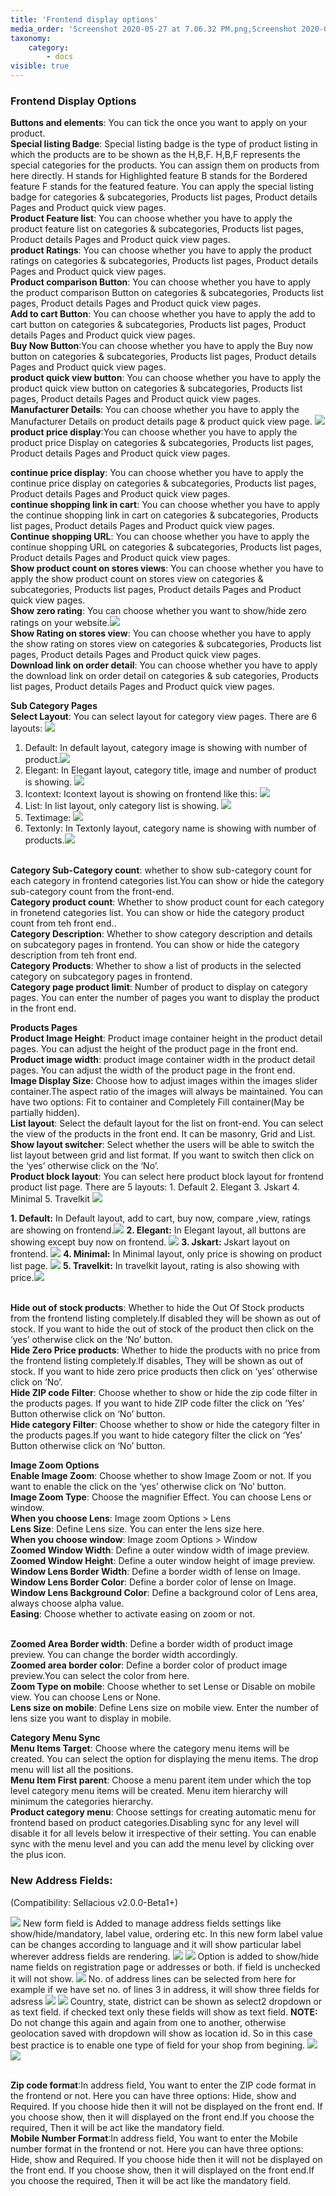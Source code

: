 ```yaml
---
title: 'Frontend display options'
media_order: 'Screenshot 2020-05-27 at 7.06.32 PM.png,Screenshot 2020-05-27 at 7.10.20 PM.png,Screenshot 2020-05-27 at 7.13.47 PM.png,Screenshot 2020-05-27 at 7.19.23 PM.png,Screenshot 2020-05-27 at 7.21.44 PM.png,Screenshot 2020-05-27 at 7.22.20 PM.png,Screenshot 2020-05-27 at 7.30.16 PM.png,Screenshot 2020-05-27 at 7.26.38 PM.png,screenshot-localhost-2020.05.30-13_05_01.png,Screen Shot 2020-06-01 at 6.42.41 PM.png,Screen Shot 2020-06-01 at 6.39.56 PM.png,Screen Shot 2020-06-01 at 6.46.23 PM.png,Screen Shot 2020-06-01 at 6.47.09 PM.png,Screen Shot 2020-06-01 at 6.47.59 PM.png,screenshot-localhost-2020.06.04-15_58_43.png,Screen Shot 2020-06-01 at 6.49.06 PM.png,Screen Shot 2020-06-05 at 4.58.46 PM.png,Screen Shot 2020-06-05 at 4.59.13 PM.png,Screen Shot 2020-06-05 at 4.59.24 PM.png,Screen Shot 2020-06-05 at 5.16.03 PM.png,Screen Shot 2020-06-05 at 5.23.46 PM.png,Screen Shot 2020-06-05 at 5.25.21 PM.png,Screen Shot 2020-06-05 at 5.26.30 PM.png,Screen Shot 2020-06-05 at 5.27.27 PM.png'
taxonomy:
    category:
        - docs
visible: true
---
```


### Frontend Display Options
**Buttons and elements**: You can tick the once you want to apply on your product.
<br>**Special listing Badge**: Special listing badge is the type of product listing in which the products are to be shown as the H,B,F. 
H,B,F represents the special categories for the products. You can assign them on products from here directly.
H stands for Highlighted feature
B stands for the Bordered feature
F stands for the featured feature.
You can apply the special listing badge for categories & subcategories, Products list pages, Product details Pages and Product quick view pages.
<br>**Product Feature list**: You can choose whether you have to apply the product feature list on  categories & subcategories, Products list pages, Product details Pages and Product quick view pages.
<br>**product Ratings**: You can choose whether you have to apply the product ratings  on  categories & subcategories, Products list pages, Product details Pages and Product quick view pages.
<br>**Product comparison Button**: You can choose whether you have to apply the product comparison Button on  categories & subcategories, Products list pages, Product details Pages and Product quick view pages.
<br>**Add to cart Button**: You can choose whether you have to apply the add to cart button on  categories & subcategories, Products list pages, Product details Pages and Product quick view pages.
<br>**Buy Now Button**:You can choose whether you have to apply the Buy now button on  categories & subcategories, Products list pages, Product details Pages and Product quick view pages.
<br>**product quick view button**: You can choose whether you have to apply the product quick view button on  categories & subcategories, Products list pages, Product details Pages and Product quick view pages.
<br>**Manufacturer Details**: You can choose whether you have to apply the Manufacturer Details on product details page & product quick view page.
![](screenshot-localhost-2020.06.04-15_58_43.png)
<br>**product price display**:You can choose whether you have to apply the product price Display on  categories & subcategories, Products list pages, Product details Pages and Product quick view pages.

**continue price display**: You can choose whether you have to apply the continue price display on  categories & subcategories, Products list pages, Product details Pages and Product quick view pages.
<br>**continue shopping link in cart**:  You can choose whether you have to apply the continue shopping link in cart on  categories & subcategories, Products list pages, Product details Pages and Product quick view pages.
<br>**Continue shopping URL**: You can choose whether you have to apply the continue shopping URL on  categories & subcategories, Products list pages, Product details Pages and Product quick view pages.
<br>**Show product count on stores views**: You can choose whether you have to apply the show product count on stores view on  categories & subcategories, Products list pages, Product details Pages and Product quick view pages.
<br>**Show zero rating**: You can choose whether you want to show/hide zero ratings on your website.![](screenshot-localhost-2020.05.30-13_05_01.png)
<br>**Show Rating on stores view**: You can choose whether you have to apply the show rating on stores view on  categories & subcategories, Products list pages, Product details Pages and Product quick view pages.
<br>**Download link on order detail**: You can choose whether you have to apply the download link on order detail on  categories & sub categories, Products list pages, Product details Pages and Product quick view pages.

**Sub Category Pages**
<br>**Select Layout**: You can select layout for category view pages. There are 6 layouts: ![](Screen%20Shot%202020-06-05%20at%204.58.46%20PM.png)

1. Default: In default layout, category image is showing with number of product.![](Screen%20Shot%202020-06-05%20at%204.59.24%20PM.png)
2. Elegant: In Elegant layout, category title, image and number of product is showing. ![](Screen%20Shot%202020-06-05%20at%205.16.03%20PM.png)
3. Icontext: Icontext layout is showing on frontend like this: ![](Screen%20Shot%202020-06-05%20at%205.23.46%20PM.png)
4. List: In list layout, only category list is showing. ![](Screen%20Shot%202020-06-05%20at%205.25.21%20PM.png)
5. Textimage: ![](Screen%20Shot%202020-06-05%20at%205.26.30%20PM.png)
6. Textonly: In Textonly layout, category name is showing with number of products.![](Screen%20Shot%202020-06-05%20at%205.27.27%20PM.png)




<br>**Category Sub-Category count**: whether to show sub-category count for each category in frontend categories list.You can show or hide the category sub-category count from the front-end.
<br>**Category product count**: Whether to show product count for each category in fronetend categories list. You can show or hide the category product count from teh front end..
<br>**Category Description**: Whether to show category description and details on subcategory pages in frontend. You can show or hide the category description from teh front end.
<br>**Category Products**: Whether to show a list of products in the selected category on subcategory pages in frontend.
<br>**Category page product limit**:  Number of product to display on category pages. You can enter the number of pages you want to display the product in the front end.

**Products Pages**
<br>**Product Image Height**: Product image container height in the product detail pages. You can adjust the height of the product page in the front end.
<br>**Product image width**: product image container width in the product detail pages. You can adjust the width of the product page in the front end.
<br>**Image Display Size**: Choose how to adjust images within the images slider container.The aspect ratio of the images will always be maintained. You can have two options: Fit to container and Completely Fill container(May be partially hidden).
<br>**List layout**: Select the default layout for the list on front-end. You can select the view of the products in the front end. It can be masonry, Grid and List. 
<br>**Show layout switcher**: Select whether the users will be able to switch the list layout between grid and list format. If you want to switch then click on the ‘yes’ otherwise click on the ‘No’.
<br>**Product block layout**: You can select here product block layout for frontend product list page. There are 5 layouts: 1. Default 2. Elegant 3. Jskart 4. Minimal 5. Travelkit
![](Screen%20Shot%202020-06-01%20at%206.42.41%20PM.png)

**1. Default:** In Default layout, add to cart, buy now, compare ,view, ratings are showing on frontend.![](Screen%20Shot%202020-06-01%20at%206.39.56%20PM.png)
**2. Elegant:** In Elegant layout, all buttons are showing except buy now on frontend. ![](Screen%20Shot%202020-06-01%20at%206.46.23%20PM.png) 
**3. Jskart:** Jskart layout on frontend. ![](Screen%20Shot%202020-06-01%20at%206.47.09%20PM.png)
**4. Minimal:** In Minimal layout, only price is showing on product list page. ![](Screen%20Shot%202020-06-01%20at%206.47.59%20PM.png)
**5. Travelkit:** In travelkit layout, rating is also showing with price.![](Screen%20Shot%202020-06-01%20at%206.49.06%20PM.png)

<br>**Hide out of stock products**: Whether to hide the Out Of Stock products from the frontend listing completely.If disabled they will be shown as out of stock. If you want to hide the out of stock of the product then click on the ‘yes’ otherwise click on the ‘No’ button.
<br>**Hide Zero Price products**: Whether to  hide the products with no price from the frontend listing completely.If disables, They will be shown as out of stock. If you want to hide zero price products then click on ‘yes’ otherwise click on ‘No’.
<br>**Hide ZIP code Filter**: Choose whether to show or hide the zip code filter in the products pages. If you want to hide ZIP code filter the click on ‘Yes’ Button otherwise click on ‘No’ button.
<br>**Hide category Filter**: Choose whether to show or hide the category filter in the products pages.If you want to hide category filter the click on ‘Yes’ Button otherwise click on ‘No’ button.

**Image Zoom Options**
<br>**Enable Image Zoom**: Choose whether to show Image Zoom or not. If you want to enable the click on the ‘yes’ otherwise click on ‘No’ button.
<br>**Image Zoom Type**: Choose the magnifier Effect. You can choose Lens or window.
<br>**When you choose Lens**:  Image zoom  Options > Lens
<br>**Lens Size**: Define Lens size. You can enter the lens size here.
<br>**When you choose  window**: Image zoom Options > Window
<br>**Zoomed Window Width**: Define a outer window width of image preview.
<br>**Zoomed Window Height**: Define a outer window height of image preview.
<br>**Window Lens Border Width**: Define a border width of lense on Image.
<br>**Window Lens Border Color**: Define a border color of lense on Image.
<br>**Window Lens Background Color**: Define a background color of Lens area, always choose alpha value.
<br>**Easing**: Choose whether to activate easing on zoom or not.

<br>**Zoomed Area Border width**: Define a border width of product image preview. You can change the border width accordingly.
<br>**Zoomed area border color**: Define a border color of product image preview.You can select the color from here.
<br>**Zoom Type on mobile**: Choose whether to set Lense or Disable on mobile view. You can choose Lens or None.
<br>**Lens size on mobile**: Define Lens size on mobile view. Enter the number of lens size you want to display in mobile.

**Category Menu Sync**
<br>**Menu Items Target**: Choose where the category menu items will be created. You can select the option for displaying the menu items. The drop menu will list all the  positions.
<br>**Menu Item First parent**: Choose a menu parent item under which the top level category menu items will be created. Menu item hierarchy will minimum the categories hierarchy.
<br>**Product category menu**:  Choose settings for creating automatic menu for frontend based on product categories.Disabling sync for any level will disable it for all levels below it irrespective of their setting. You can enable sync with the menu level and you can add the menu level by clicking over the plus icon.

### New Address Fields:
(Compatibility: Sellacious v2.0.0-Beta1+)

![](Screenshot%202020-05-27%20at%207.06.32%20PM.png)
New form field is Added to manage address fields settings like show/hide/mandatory, label value, ordering etc. In this new form label value can be changes according to language and it will show particular label wherever address fields are rendering. 
![](Screenshot%202020-05-27%20at%207.10.20%20PM.png)
![](Screenshot%202020-05-27%20at%207.13.47%20PM.png)
Option is added to show/hide name fields on registration page or addresses or both. if field is unchecked it will not show.
![](Screenshot%202020-05-27%20at%207.19.23%20PM.png)
No. of address lines can be selected from here for example if we have set no. of lines 3 in address, it will show three fields for adsress
![](Screenshot%202020-05-27%20at%207.21.44%20PM.png)
![](Screenshot%202020-05-27%20at%207.22.20%20PM.png)
Country, state, district can be shown as select2 dropdown or as text field. if checked text only these fields will show as text field.
**NOTE:** Do not change this again and again from one to another, otherwise geolocation saved with dropdown will show as location id. So in this case best practice is to enable one type of field for your shop from begining.
![](Screenshot%202020-05-27%20at%207.26.38%20PM.png)
![](Screenshot%202020-05-27%20at%207.30.16%20PM.png)

<br>**Zip code format**:In address field, You want to enter the ZIP code format in the frontend or not. Here you can have three options: Hide, show and Required. If you choose hide then it will not be displayed on the front end. If you choose show, then it will displayed on the front end.If you choose the required, Then it will be act like the mandatory field.
<br>**Mobile Number Format**:In address field, You want to enter the Mobile number format in the frontend or not. Here you can have three options: Hide, show and Required. If you choose hide then it will not be displayed on the front end. If you choose show, then it will displayed on the front end.If you choose the required, Then it will be act like the mandatory field.
